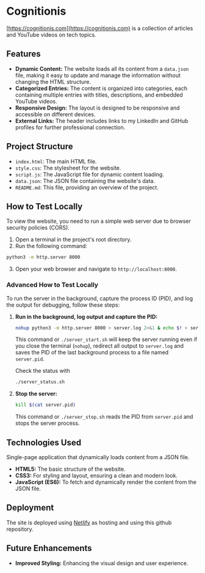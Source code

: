 # Cognitionis

[https://cognitionis.com](https://cognitionis.com) is a collection of articles and YouTube videos on tech topics.

## Features

- **Dynamic Content:** The website loads all its content from a `data.json` file, making it easy to update and manage the information without changing the HTML structure.
- **Categorized Entries:** The content is organized into categories, each containing multiple entries with titles, descriptions, and embedded YouTube videos.
- **Responsive Design:** The layout is designed to be responsive and accessible on different devices.
- **External Links:** The header includes links to my LinkedIn and GitHub profiles for further professional connection.

## Project Structure

- `index.html`: The main HTML file.
- `style.css`: The stylesheet for the website.
- `script.js`: The JavaScript file for dynamic content loading.
- `data.json`: The JSON file containing the website's data.
- `README.md`: This file, providing an overview of the project.

## How to Test Locally

To view the website, you need to run a simple web server due to browser security policies (CORS).

1. Open a terminal in the project's root directory.
2. Run the following command:

```bash
python3 -m http.server 8000
```

3. Open your web browser and navigate to `http://localhost:8000`.

### Advanced How to Test Locally

To run the server in the background, capture the process ID (PID), and log the output for debugging, follow these steps:

1. **Run in the background, log output and capture the PID:**
   ```bash
   nohup python3 -m http.server 8000 > server.log 2>&1 & echo $! > server.pid
   ```
   This command or `./server_start.sh` will keep the server running even if you close the terminal (`nohup`), redirect all output to `server.log` and saves the PID of the last background process to a file named `server.pid`.

   Check the status with
   ```bash
   ./server_status.sh
   ```

2. **Stop the server:**
   ```bash
   kill $(cat server.pid)
   ```
   This command or `./server_stop.sh` reads the PID from `server.pid` and stops the server process.


## Technologies Used

Single-page application that dynamically loads content from a JSON file.
- **HTML5:** The basic structure of the website.
- **CSS3:** For styling and layout, ensuring a clean and modern look.
- **JavaScript (ES6):** To fetch and dynamically render the content from the JSON file.

## Deployment

The site is deployed using [Netlify](https://cognitionis-website.netlify.app) as hosting and using this github repository.

## Future Enhancements

- **Improved Styling:** Enhancing the visual design and user experience.

